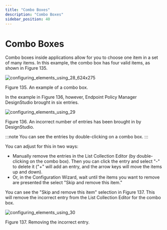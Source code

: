 ```yaml
---
title: "Combo Boxes"
description: "Combo Boxes"
sidebar_position: 40
---
```


# Combo Boxes

Combo boxes inside applications allow for you to choose one item in a set of many items. In this
example, the combo box has four valid items, as shown in Figure 135.

![configuring_elements_using_28_624x275](/images/endpointpolicymanager/applicationsettings/designstudio/configurationwizard/elements/configuring_elements_using_28_624x275.webp)

Figure 135. An example of a combo box.

In the example in Figure 136, however, Endpoint Policy Manager DesignStudio brought in six entries.

![configuring_elements_using_29](/images/endpointpolicymanager/applicationsettings/designstudio/configurationwizard/elements/configuring_elements_using_29.webp)

Figure 136. An incorrect number of entries has been brought in by DesignStudio.

:::note
You can see the entries by double-clicking on a combo box.
:::


You can adjust for this in two ways:

- Manually remove the entries in the List Collection Editor (by double-clicking on the combo box).
  Then you can click the entry and select "-" to delete it ("+" will add an entry, and the arrow
  keys will move the items up and down).
- Or, in the Configuration Wizard, wait until the items you want to remove are presented the select
  "Skip and remove this item."

You can see the "Skip and remove this item" selection in Figure 137. This will remove the incorrect
entry from the List Collection Editor for the combo box.

![configuring_elements_using_30](/images/endpointpolicymanager/applicationsettings/designstudio/configurationwizard/elements/configuring_elements_using_30.webp)

Figure 137. Removing the incorrect entry.
